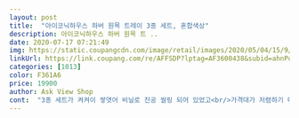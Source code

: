 ```yaml
---
layout: post 
title:  "아이코닉하우스 하버 원목 트레이 3종 세트, 혼합색상" 
description: 아이코닉하우스 하버 원목 트 ..
date: 2020-07-17 07:21:49 
img: https://static.coupangcdn.com/image/retail/images/2020/05/04/15/9/1ca80052-86bb-462c-810c-46dab952962e.jpg 
linkUrl: https://link.coupang.com/re/AFFSDP?lptag=AF3600438&subid=ahnPublicAsk&pageKey=1552501434&itemId=2655873105&vendorItemId=70646624667&traceid=V0-113-ded7582432e651ec 
categories: [1013] 
color: F361A6 
price: 19900 
author: Ask View Shop 
cont:  "3종 세트가 켜켜이 쌓엿어 비닐로 진공 씰링 되어 있었고<br/>가격대가 저렴하기 때문에 제품을 선택했네요 ^^<br/>가격이 너무너무 착하더라구요.<br/><br/>가정용이나 홈카페용으로 가장 적당한 사이즈 3종으로 구성되었으면서<br/>간단한 다과나 음료를 서브할 수 있는 중간 사이즈 (2434)<br/>갖고 싶었는데 하나 가격도 좀 비싸더라구요ㅠ<br/>같은 재질의 다른 상품들도 판매하고 있어서 통일감있는 주방용품을 구매하려는 분들께는 더 좋아보이네요 !<br/>군더더기없이 넘 예뻐요♡ 뭐라도 담아서 찍고싶은데<br/>그래서 내츄럴한 멋이 있으면서도 가볍고 오래 쓸 수 있는 우드재질을 선택했어요 ^^<br/>그리고 중간사이즈는 아이들 간식 주기 좋구요 ㅎㅎㅎ<br/>내구성도 좋은 것 같고<br/>냉큼 구입했어요ㅎㅎ색상도 제품설명사진이랑 동일하고<br/>너무 가볍거나 변형 (휨이나 비평탄)이 잘 생겨서 그런 것 같았어요<br/>니스칠 냄새 같은 것두 안나고 생각보다 견고해요.<br/><br/>대 사이즈에는 여유있게 들어가고, 1인분 정도의 간편식을 서브하기에 좋은 사이즈에요.<br/><br/>대/중 트레이 사이즈 가늠을 비교하기 위해서<br/>마땅치않아서 그냥 집에 소품이용해서 찍어봤어요ㅋㅋ<br/>마지막으로 소 사이즈에는<br/>매끈한 재질.<br/> 그런데 결이 있어서 너무 빡빡 닦다보면 나무가시가 올라올 것 같아요.<br/><br/>매일 여기다가 커피잔 놔두고 책상으로 가져갑니다 ㅋㅋ<br/>먹을 때도 예쁘면 좋으니까요ㅋㅋ그냥 일반 쟁반보다<br/>메탈트레이나 플라스틱은 꼭 한 번씩은 음료를 엎더라구요<br/>받아서 뜯어보니 크기가 정말 적당하더라구요<br/>살림 늘이기 싫어서 주방 살림을 필요한 것만 샀다가 트레이를 알아보게 되었어요.<br/><br/>서브용으로 쓸 수 있는 가장 큰 제품 (2839)<br/>설거지도 슥 하고 닦으면 되니까 편리해서 오래 사용할 수 잇을 것 같아요 ^^<br/>설거지하고 나서도 잘 마르는 것 같아 그 부분도 정말 마음에 드네요^^<br/>않고 인테리어 효과도 있고 좋은것 같아요♡<br/>앞으로는 요 원목트레이에 담아먹으면 두 배로 예쁠것 같아요ㅎ<br/>오일병들이나 양념류들을 모앙서 올려두어도 한번에 옮기기 좋을 것 같아요.<br/><br/>요기 제품은 크기별로 3종세트인데도 가격이 저렴해서<br/>요즘 트레이 하나로 음식도 맛있게 보여 너무 만족스럽네요!<br/>원목트레이가 꼭 필요했고 갖고싶어서 이곳저곳 사이트도 많이 둘러다녀보고 블로그에서 검색도 해보고 했는데 딱히 마음에 드는 트레이가 없더라구요.<br/><br/>원목트레이는 그냥 아무대나 올려져있어도 지저분해보이지<br/>원산지는 베트남산이고, 우드 표면 위로 약간 코팅된 것 같은 재질이에요<br/>이왕 구매하는 거 소중대 다양하게 사용 가능하니 자주 쓰여요.<br/><br/>이왕 먹는 음식, 예쁘게 차려먹으면 기분 좋잖아요<br/>일단 원목색이 제가 원했던 우드색이라 마음에 들었구요.<br/><br/>작은 소품을 올려두어도 좋고, 다과를 전시해둘 수 있는 소형 사이즈 (1731)<br/>제일 작은 트레이 넘 귀여워요♡ 화장대에 두고 사용해도<br/>제일 작은거는 티타임 가질 때 딱 좋아요 ㅎㅎ<br/>제일 큰 사이즈는 남편 아침식사 차려줄때 종종 이용하는데 남편도 여기에 주니 너무 좋아하더라구요.<br/><br/>좋은제품 감사합니당 요긴하게 잘 쓸게요ㅎㅎ<br/>좋을것 같아요ㅎㅎ신랑이랑 토스트랑 생과일 매일 먹는데<br/>중 사이즈는 빡빡하게 들어가서 커피잔 2개 정도 서브하기 좋은 사이즈에요.<br/><br/>직경 10cm 정도의 큰 사이즈  오렌지, 24cm 기본 접시, 22cm 길이의 커틀러리를 이용하여 사진을 찍었어요.<br/><br/>진짜 3개 가격 맞는지??<br/>집에 원목트레이가 하나도 없어서 예전부터<br/>충분한 포장재로 채우져서 손상 없이 받았어요.<br/><br/>쿠팡 로켓배송으로 받았구요<br/>쿠팡에서 이 제품보고 딱 이거다 싶었죠.<br/><br/>트레이 재질이 다양하더라구요 메탈, 우드, 플라스틱 등등<br/>트레이더스에서 잔뜩 구매한 조그만 간식들을 담아 두었어요 ^^<br/>트레이를 가장 많이 경험해볼 수 있는 곳들이 카페인데<br/>하나 살 필요없이 무조건 이건 3개 사야합니다!!!<br/>" 
---
```

